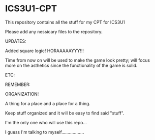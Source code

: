 # ICS3U1-CPT
This repository contains all the stuff for my CPT for ICS3U1

Please add any nessicary files to the repository.

UPDATES:

Added square logic! HORAAAAAYYY!!!

Time from now on will be used to make the game look pretty;
will focus more on the asthetics since the functionality of the game is solid.







ETC:

REMEMBER:

ORGANIZATION! 

A thing for a place and a place for a thing.

Keep stuff organized and it will be easy to find said "stuff".

I'm the only one who will use this repo...

I guess I'm talking to myself..................
